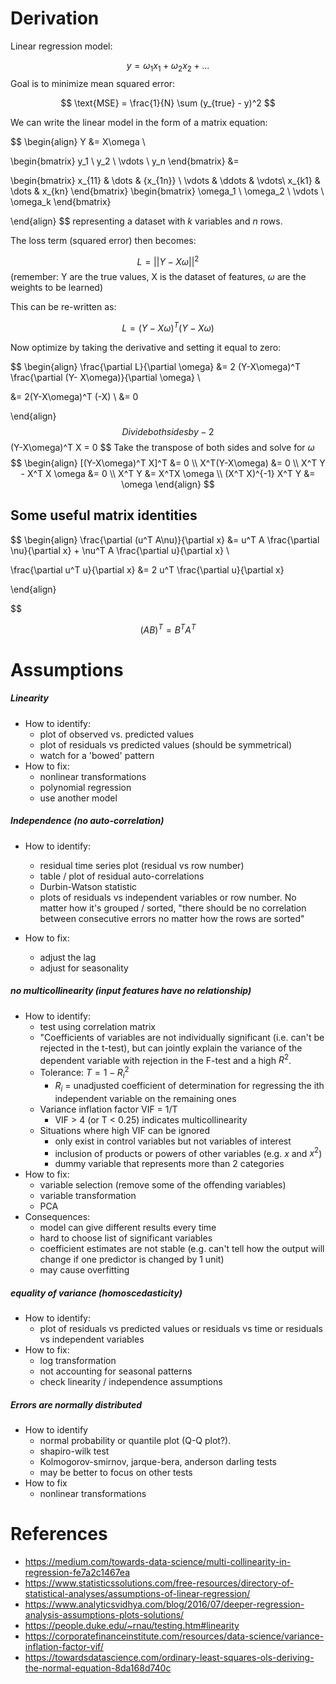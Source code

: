 # Derivation


Linear regression model:

$$
y = \omega_1 x_1 + \omega_2 x_2 + ...
$$
Goal is to minimize mean squared error:

$$
\text{MSE} = \frac{1}{N} \sum (y_{true} - y)^2
$$

We can write the linear model in the form of a matrix equation:

$$
\begin{align}
Y &= X\omega \\

\begin{bmatrix}
y_1 \\  y_2 \\ \vdots \\ y_n
\end{bmatrix}
 &= 

\begin{bmatrix}
x_{11} & \dots & {x_{1n}} \\
\vdots & \ddots & \vdots\\
x_{k1} & \dots & x_{kn}
\end{bmatrix}
\begin{bmatrix}
\omega_1 \\ \omega_2 \\ \vdots \\ \omega_k
\end{bmatrix}

\end{align}
$$
representing a dataset with $k$ variables and $n$ rows. 


The loss term (squared error) then becomes:

$$
L = || Y - X\omega||^2
$$
(remember: Y are the true values, X is the dataset of features, $\omega$ are the weights to be learned)

This can be re-written as:

$$
L = (Y - X\omega) ^T (Y - X\omega)
$$

Now optimize by taking the derivative and setting it equal to zero:

$$
\begin{align}
\frac{\partial L}{\partial \omega} &= 2 (Y-X\omega)^T \frac{\partial (Y- X\omega)}{\partial \omega} \\

&=  2(Y-X\omega)^T (-X) \\
&= 0

\end{align}
$$
Divide both sides by -2
$$
(Y-X\omega)^T X = 0
$$
Take the transpose of both sides and solve for $\omega$
$$
\begin{align}
[(Y-X\omega)^T X]^T &= 0 \\
X^T(Y-X\omega) &= 0 \\
X^T Y - X^T X \omega &= 0 \\
X^T Y &= X^TX \omega \\
(X^T X)^{-1} X^T Y &= \omega
\end{align}
$$
## Some useful matrix identities

$$
\begin{align}
\frac{\partial (u^T A\nu)}{\partial x}
 &= u^T A \frac{\partial \nu}{\partial x} + \nu^T A \frac{\partial u}{\partial x} \\

\frac{\partial u^T u}{\partial x} &= 2 u^T \frac{\partial u}{\partial x}
 
 \end{align}

$$

$$
(AB)^T = B^T A^T
$$

# Assumptions
##### Linearity
- How to identify:
	- plot of observed vs. predicted values
	- plot of residuals vs predicted values (should be symmetrical)
	- watch for a 'bowed' pattern
- How to fix:
	- nonlinear transformations
	- polynomial regression
	- use another model

##### Independence (no auto-correlation)
- How to identify:
	- residual time series plot (residual vs row number)
	- table / plot of residual auto-correlations
	- Durbin-Watson statistic
	- plots of residuals vs independent variables or row number. No matter how it's grouped / sorted, "there should be no correlation between consecutive errors no matter how the rows are sorted"

- How to fix:
	- adjust the lag
	- adjust for seasonality

##### no multicollinearity (input features have no relationship)
- How to identify:
	- test using correlation matrix
	- "Coefficients of variables are not individually significant (i.e. can't be rejected in the t-test), but can jointly explain the variance of the dependent variable with rejection in the F-test and a high $R^2$. 
	- Tolerance: $T = 1 - R_i^2$
		- $R_i$ = unadjusted coefficient of determination for regressing the ith independent variable on the remaining ones 
	- Variance inflation factor VIF = 1/T
		- VIF > 4 (or T < 0.25) indicates multicollinearity
	- Situations where high VIF can be ignored
		- only exist in control variables but not variables of interest
		- inclusion of products or powers of other variables (e.g. $x$ and $x^2$)
		- dummy variable that represents more than 2 categories
- How to fix:
	- variable selection (remove some of the offending variables)
	- variable transformation
	- PCA
- Consequences:
	- model can give different results every time
	- hard to choose list of significant variables
	- coefficient estimates are not stable (e.g. can't tell how the output will change if one predictor is changed by 1 unit)
	- may cause overfitting
  

##### equality of variance (homoscedasticity)
- How to identify:
	- plot of residuals vs predicted values or residuals vs time or residuals vs independent variables
- How to fix:
	- log transformation
	- not accounting for seasonal patterns
	- check linearity / independence assumptions

##### Errors are normally distributed
- How to identify
	- normal probability or quantile plot (Q-Q plot?).
	- shapiro-wilk test
	- Kolmogorov-smirnov, jarque-bera, anderson darling tests
	- may be better to focus on other tests
- How to fix
	- nonlinear transformations
# References
- https://medium.com/towards-data-science/multi-collinearity-in-regression-fe7a2c1467ea
- https://www.statisticssolutions.com/free-resources/directory-of-statistical-analyses/assumptions-of-linear-regression/
- https://www.analyticsvidhya.com/blog/2016/07/deeper-regression-analysis-assumptions-plots-solutions/
- https://people.duke.edu/~rnau/testing.htm#linearity
- https://corporatefinanceinstitute.com/resources/data-science/variance-inflation-factor-vif/
- https://towardsdatascience.com/ordinary-least-squares-ols-deriving-the-normal-equation-8da168d740c
